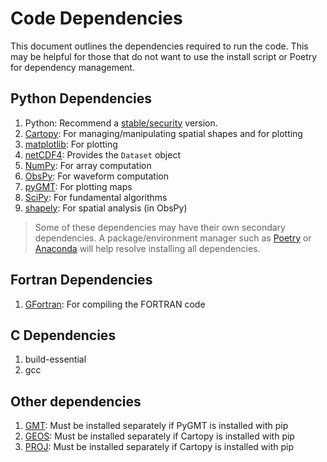 # Code Dependencies

This document outlines the dependencies required to run the code. This may be helpful for those that do not want to use the install script or Poetry for dependency management.

## Python Dependencies

1. Python: Recommend a [stable/security](https://devguide.python.org/versions/) version.
2. [Cartopy](https://scitools.org.uk/cartopy/docs/latest/installing.html): For managing/manipulating spatial shapes and for plotting
3. [matplotlib](https://matplotlib.org/): For plotting
4. [netCDF4](https://unidata.github.io/netcdf4-python/): Provides the `Dataset` object
5. [NumPy](https://numpy.org/): For array computation
6. [ObsPy](https://docs.obspy.org/): For waveform computation
7. [pyGMT](https://www.pygmt.org/dev/index.html): For plotting maps
8. [SciPy](https://scipy.org/): For fundamental algorithms
9. [shapely](https://shapely.readthedocs.io/en/stable/manual.html): For spatial analysis (in ObsPy)

> Some of these dependencies may have their own secondary dependencies. A package/environment manager such as [Poetry](https://python-poetry.org/) or [Anaconda](https://www.anaconda.com/) will help resolve installing all dependencies.

## Fortran Dependencies

1. [GFortran](https://fortran-lang.org/en/learn/os_setup/install_gfortran/): For compiling the FORTRAN code

## C Dependencies

1. build-essential
2. gcc

## Other dependencies

1. [GMT](https://github.com/GenericMappingTools/gmt/blob/master/INSTALL.md): Must be installed separately if PyGMT is installed with pip
2. [GEOS](https://geos.readthedocs.io/en/latest/users.html): Must be installed separately if Cartopy is installed with pip
3. [PROJ](https://proj.org/en/9.2/install.html): Must be installed separately if Cartopy is installed with pip
